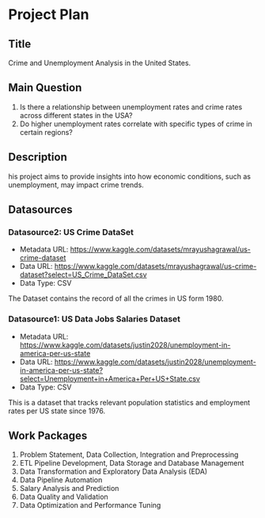 # Project Plan

## Title
<!-- Give your project a short title. -->
Crime and Unemployment Analysis in the United States.

## Main Question

<!-- Think about one main question you want to answer based on the data. -->
1. Is there a relationship between unemployment rates and crime rates across different states in the USA?
2. Do higher unemployment rates correlate with specific types of crime in certain regions?

## Description

<!-- Describe your data science project in max. 200 words. Consider writing about why and how you attempt it. -->
his project aims to provide insights into how economic conditions, such as unemployment, may impact crime trends.

## Datasources

<!-- Describe each datasources you plan to use in a section. Use the prefic "DatasourceX" where X is the id of the datasource. -->

### Datasource2: US Crime DataSet
* Metadata URL: https://www.kaggle.com/datasets/mrayushagrawal/us-crime-dataset
* Data URL: https://www.kaggle.com/datasets/mrayushagrawal/us-crime-dataset?select=US_Crime_DataSet.csv
* Data Type: CSV

The Dataset contains the record of all the crimes in US form 1980.

### Datasource1: US Data Jobs Salaries Dataset
* Metadata URL: https://www.kaggle.com/datasets/justin2028/unemployment-in-america-per-us-state
* Data URL: https://www.kaggle.com/datasets/justin2028/unemployment-in-america-per-us-state?select=Unemployment+in+America+Per+US+State.csv
* Data Type: CSV

This is a dataset that tracks relevant population statistics and employment rates per US state since 1976.

## Work Packages

<!-- List of work packages ordered sequentially, each pointing to an issue with more details. -->

<!-- 1. Example Issue [#1][i1] -->
1. Problem Statement, Data Collection, Integration and Preprocessing
2. ETL Pipeline Development, Data Storage and Database Management
3. Data Transformation and Exploratory Data Analysis (EDA)
4. Data Pipeline Automation
5. Salary Analysis and Prediction
6. Data Quality and Validation
7. Data Optimization and Performance Tuning

<!-- [i1]: https://github.com/jvalue/made-template/issues/1 -->
